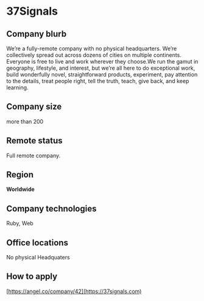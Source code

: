 # 37Signals

## Company blurb

We’re a fully-remote company with no physical headquarters. We’re collectively spread out across dozens of cities on multiple continents. Everyone is free to live and work wherever they choose.We run the gamut in geography, lifestyle, and interest, but we’re all here to do exceptional work, build wonderfully novel, straightforward products, experiment, pay attention to the details, treat people right, tell the truth, teach, give back, and keep learning.

## Company size

more than 200

## Remote status

Full remote company.
## Region

**Worldwide** 
## Company technologies

 Ruby, Web 

## Office locations

No physical Headquaters

## How to apply

[https://angel.co/company/42](https://37signals.com)
